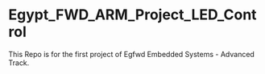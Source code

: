 # Egypt_FWD_ARM_Project_LED_Control
This Repo is for the first project of Egfwd Embedded Systems - Advanced Track.
